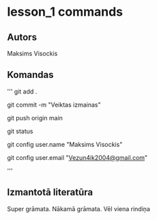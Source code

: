 # lesson_1 commands
## Autors
Maksims Visockis

## Komandas
'''
git add .

git commit -m "Veiktas izmainas"

git push origin main


git status

git config user.name "Maksims Visockis"

git config user.email "Vezun4ik2004@gmail.com"

'''
## Izmantotā literatūra
Super grāmata.
Nākamā grāmata.
Vēl viena rindiņa